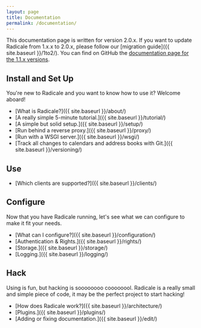 ```yaml
---
layout: page
title: Documentation
permalink: /documentation/
---
```


This documentation page is written for version 2.0.x. If you want to update
Radicale from 1.x.x to 2.0.x, please follow
our [migration guide]({{ site.baseurl }}/1to2/). You can find on GitHub the
[documentation page for the 1.1.x versions](https://github.com/Kozea/Radicale/blob/website/pages/user_documentation.rst).

## Install and Set Up

You're new to Radicale and you want to know how to use it? Welcome aboard!

- [What is Radicale?]({{ site.baseurl }}/about/)
- [A really simple 5-minute tutorial.]({{ site.baseurl }}/tutorial/)
- [A simple but solid setup.]({{ site.baseurl }}/setup/)
- [Run behind a reverse proxy.]({{ site.baseurl }}/proxy/)
- [Run with a WSGI server.]({{ site.baseurl }}/wsgi/)
- [Track all changes to calendars and address books with Git.]({{ site.baseurl }}/versioning/)

## Use

- [Which clients are supported?]({{ site.baseurl }}/clients/)

## Configure

Now that you have Radicale running, let's see what we can configure to make it
fit your needs.

- [What can I configure?]({{ site.baseurl }}/configuration/)
- [Authentication & Rights.]({{ site.baseurl }}/rights/)
- [Storage.]({{ site.baseurl }}/storage/)
- [Logging.]({{ site.baseurl }}/logging/)

## Hack

Using is fun, but hacking is soooooooo coooooool. Radicale is a really small
and simple piece of code, it may be the perfect project to start hacking!

- [How does Radicale work?]({{ site.baseurl }}/architecture/)
- [Plugins.]({{ site.baseurl }}/plugins/)
- [Adding or fixing documentation.]({{ site.baseurl }}/edit/)
